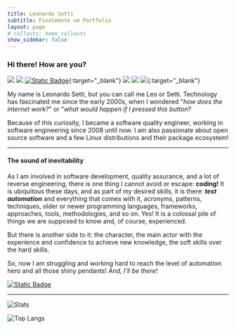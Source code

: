 ```yaml
---
title: Leonardo Setti
subtitle: Finalmente um Portfolio
layout: page
# callouts: home_callouts
show_sidebar: false
---
```


### Hi there! How are you?

[<img src="https://img.shields.io/badge/NERD-%233C2179?style=plastic&logo=archlinux&labelColor=%23808080" />](#)
[<img src="https://img.shields.io/badge/AUTOMATION-%233C2179?style=plastic&logo=selenium&labelColor=%23808080" />](#)
[<img alt="Static Badge" src="https://img.shields.io/badge/Cypress-%2369D3A7?style=plastic&logo=cypress&logoColor=%2369D3A7&labelColor=%23808080&color=%2369D3A7">](https://www.cypress.io/){:target="_blank"}
[<img src="https://img.shields.io/badge/JavaScript-%233C2179?style=plastic&logo=javascript&labelColor=%23808080" />](#)
[<img src="https://img.shields.io/badge/Test-%233C2179?style=plastic&logo=cucumber&labelColor=%23808080" />](#)
[<img src="https://img.shields.io/badge/LinkedIn-%233C2179?style=plastic&logo=linkedin&logoColor=blue&labelColor=%23808080" />](https://linkedin.com/in/leonardo-setti){:target="_blank"}

My name is Leonardo Setti, but you can call me Leo or Setti. Technology has fascinated me since the early 2000s, when I wondered "*how does the internet work?*" or "*what would happen if I pressed this button*?

Because of this curiosity, I became a software quality engineer, working in software engineering since 2008 until now. I am also passionate about open source software and a few Linux distributions and their package ecosystem!

---

#### The sound of inevitability

As I am involved in software development, quality assurance, and a lot of reverse engineering, there is one thing I cannot avoid or escape: **coding!** It is ubiquitous these days, and as part of my desired skills, it is there: ***test automation*** and everything that comes with it, acronyms, patterns, techniques, older or newer programming languages, frameworks, approaches, tools, methodologies, and so on. Yes! It is a colossal pile of things we are supposed to know and, of course, experienced.

But there is another side to it: the character, the main actor with the experience and confidence to achieve new knowledge, the soft skills over the hard skills.

So, now I am struggling and working hard to reach the level of automation hero and all those shiny pendants!
_And, I'll be there!_

[<img alt="Static Badge" src="https://img.shields.io/badge/%3Awq!-%23019733?style=plastic&logo=vim&logoColor=%23019733&labelColor=%23808080&color=%23019733">](#hi-there-how-are-you)

---

![Stats](https://github-readme-stats.vercel.app/api?username=leonardosetti&theme=gruvbox&show_icons=true&hide=stars,issues,contribs)

![Top Langs](https://github-readme-stats.vercel.app/api/top-langs/?username=leonardosetti&size_weight=0.5&count_weight=0.5&langs_count=6&layout=compact)
